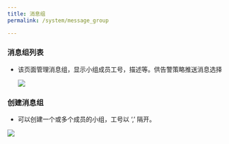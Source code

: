 ```yaml
---
title: 消息组
permalink: /system/message_group

---
```



### 消息组列表
- 该页面管理消息组，显示小组成员工号，描述等。供告警策略推送消息选择

  ![](~@vuepress/message_group.png)

### 创建消息组
  - 可以创建一个或多个成员的小组，工号以 ‘,’ 隔开。

  ![](~@vuepress/message_group_create.png)
